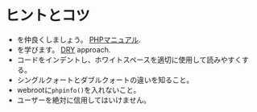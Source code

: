# ヒントとコツ

- を仲良くしましょう。 [PHPマニュアル](https://www.php.net/manual/en/index.php).
- を学びます。 [DRY](https://en.wikipedia.org/wiki/Don't_repeat_yourself) approach.
- コードをインデントし、ホワイトスペースを適切に使用して読みやすくする。
- シングルクォートとダブルクォートの違いを知ること。
- webrootに`phpinfo()`を入れないこと。
- ユーザーを絶対に信用してはいけません。